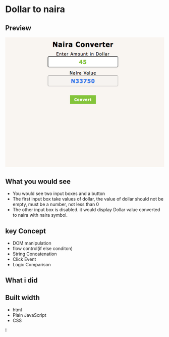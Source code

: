 # Dollar to naira

## Preview
![Project Preview](./Screen%20Shot%202023-04-05%20at%209.56.24%20PM.png)

## What you would see

- You would see two input boxes and a button
- The first input box take values of dollar, the value of dollar should not be empty, must be a number, not less than 0
 - The other input box is disabled. it would display Dollar value converted to naira with naira symbol.

## key Concept
- DOM manipulation
- flow control(if else conditon)
- String Concatenation
- Click Event
- Logic Comparison

## What i did

## Built width
- html
- Plain JavaScript
- CSS 

!
